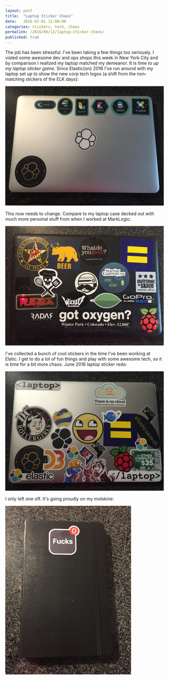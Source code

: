 ```yaml
---
layout: post
title:  "Laptop Sticker Chaos"
date:   2016-07-01 12:00:00
categories: stickers, tech, chaos
permalink: /2016/06/12/laptop-sticker-chaos/
published: true
---
```


The job has been stressful.  I've been taking a few things too seriously.  I visted some awesome dev and ops shops this week in New York City and by comparison I realized my laptop matched my demeanor. It is time to *up my laptop sticker game*.  Since Elastic{on} 2016 I've run around with my laptop set up to show the new corp tech logos (a shift from the non-matching stickers of the ELK days):

![Too Corporate](/images/posts/2016-07-01-corp.jpg "Too Corporate")

This now needs to change. Compare to my laptop case decked out with much more personal stuff from when I worked at MarkLogic:

![Old Personal Style](/images/posts/2016-07-01-old.jpg "Old Personal Style")

I've collected a bunch of cool stickers in the time I've been working at Elatic.  I get to do a lot of fun things and play with some awesome tech, so it is time for a bit more chaos.  June 2016 laptop sticker redo:

![Embrace the Chaos](/images/posts/2016-07-01-chaos.jpg "Embrace the Chaos")

I only left one off.  It's going proudly on my molskine:

![Zero Fs](/images/posts/2016-07-01-zero.jpg "Zero Fs")

